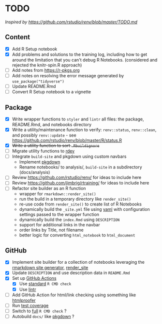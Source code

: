 # TODO

*Inspired by <https://github.com/rstudio/renv/blob/master/TODO.md>*

## Content

- [x] Add R Setup notebook
- [x] Add problems and solutions to the training log, including how to get around the limitation that you can't debug R Notebooks. (considered and rejected the knitr-spin.R approach)
- [ ] Add notes from <https://r-pkgs.org>
- [ ] Add notes on resolving the error message generated by `use_package("tidyverse")`
- [ ] Update README.Rmd
- [ ] Convert R Setup notebook to a vignette

## Package

- [x] Write wrapper functions to `styler` and `lintr` all files: the package, README.Rmd, and notebooks directory
- [x] Write a utility/maintenance function to verify: `renv::status`, `renv::clean`, and possibly `renv::update` - see <https://github.com/rstudio/renv/blob/master/R/status.R>
- [x] ~~Write a utility function to sort `.Rbuildignore`~~
- [ ] Migrate utility functions to [rdev](https://github.com/jabenninghoff/rdev)
- [ ] Integrate `build-site` and pkgdown using custom navbars
  - Implement [pkgdown](https://pkgdown.r-lib.org)
  - Rename notebooks/ to analysis/, `build-site` in a subdirectory (docs/analysis)
- [ ] Review <https://github.com/rstudio/renv/> for ideas to include here
- [ ] Review <https://github.com/jimbrig/rtraining/> for ideas to include here
- [ ] Refactor site builder as an R function
  - wrapper for `rmarkdown::render_site()`
  - run the build in a temporary directory like `render_site()`
  - re-use code from `render_site()` to create list of R Notebooks
  - dynamically build the `_site.yml` file using [yaml](https://github.com/viking/r-yaml/) with configuration settings passed to the wrapper function
  - dynamically build the `index.Rmd` using `DESCRIPTION`
  - support for additional links in the navbar
  - order links by Title, not filename
  - better logic for converting `html_notebook` to `html_document`

## GitHub

- [x] Implement site builder for a collection of notebooks leveraging the [rmarkdown site generator](https://bookdown.org/yihui/rmarkdown/rmarkdown-site.html), [render_site](https://rdrr.io/cran/rmarkdown/man/render_site.html)
- [x] Update `DESCRIPTION` and use description data in `README.Rmd`
- [x] Set up [GitHub Actions](https://usethis.r-lib.org/reference/github_actions.html)
  - [x] Use [standard](https://github.com/r-lib/actions/blob/master/examples/check-standard.yaml) `R CMD check`
  - [x] Use [lintr](https://github.com/r-lib/actions/blob/master/examples/lint.yaml)
- [ ] Add GitHub Action for html/link checking using something like [htmlproofer](https://github.com/gjtorikian/html-proofer)
- [ ] Run [test coverage](https://github.com/r-lib/actions/blob/master/examples/test-coverage.yaml)
- [ ] Switch to  [full](https://github.com/r-lib/actions/blob/master/examples/check-full.yaml) `R CMD check` ?
- [ ] Autobuild `docs/` like [pkgdown](https://github.com/r-lib/actions/blob/master/examples/pkgdown.yaml) ?
